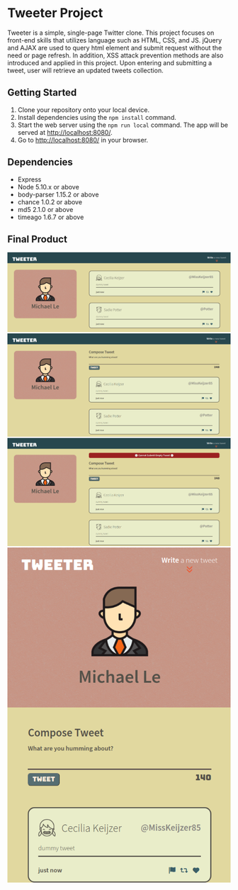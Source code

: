 # Tweeter Project

Tweeter is a simple, single-page Twitter clone.
This project focuses on front-end skills that utilizes language such as HTML, CSS, and JS. jQuery and AJAX are used to query html element and submit request without the need or page refresh. In addition, XSS attack prevention methods are also introduced and applied in this project. 
Upon entering and submitting a tweet, user will retrieve an updated tweets collection. 

## Getting Started

1. Clone your repository onto your local device.
2. Install dependencies using the `npm install` command.
3. Start the web server using the `npm run local` command. The app will be served at <http://localhost:8080/>.
4. Go to <http://localhost:8080/> in your browser.

## Dependencies

- Express
- Node 5.10.x or above
- body-parser 1.15.2 or above
- chance 1.0.2 or above
- md5 2.1.0 or above
- timeago 1.6.7 or above

## Final Product

!["desktop compatible view"](https://github.com/diavolosz/tweeter/blob/master/screenshots/desktop.png)
!["tweet entry box"](https://github.com/diavolosz/tweeter/blob/master/screenshots/tweetentry.png)
!["error example"](https://github.com/diavolosz/tweeter/blob/master/screenshots/error.png)
!["tablet compatible view"](https://github.com/diavolosz/tweeter/blob/master/screenshots/tabletsize.png)
